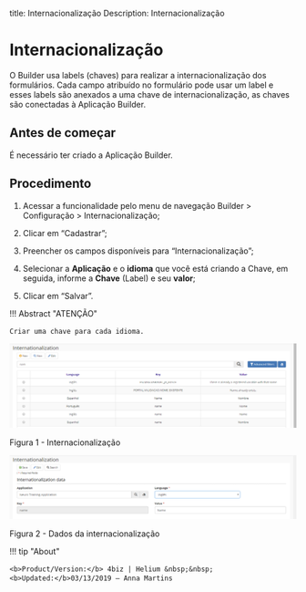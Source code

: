 title: Internacionalização
Description: Internacionalização
# Internacionalização

O Builder usa labels (chaves) para realizar a internacionalização dos formulários.
Cada campo atribuído no formulário pode usar um label e esses labels são
anexados a uma chave de internacionalização, as chaves são conectadas à
Aplicação Builder.

Antes de começar
--------------

É necessário ter criado a Aplicação Builder.

Procedimento
------------

1.  Acessar a funcionalidade pelo menu de navegação Builder \> Configuração \> Internacionalização;

2.  Clicar em “Cadastrar”;

3.  Preencher os campos disponíveis para “Internacionalização”;

4.  Selecionar a **Aplicação** e o **idioma** que você está criando a Chave, em
    seguida, informe a **Chave** (Label) e seu **valor**;

5.  Clicar em “Salvar”.


!!! Abstract "ATENÇÃO"

    Criar uma chave para cada idioma.


![internationalization](images/Builder-5.png)

Figura 1 - Internacionalização


![internationalization](images/Builder-6.png)

Figura 2 - Dados da internacionalização


!!! tip "About"

    <b>Product/Version:</b> 4biz | Helium &nbsp;&nbsp;
    <b>Updated:</b>03/13/2019 – Anna Martins
